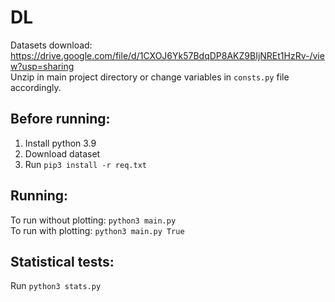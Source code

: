 # DL
Datasets download: https://drive.google.com/file/d/1CXOJ6Yk57BdqDP8AKZ9BIjNREt1HzRv-/view?usp=sharing <br>
Unzip in main project directory or change variables in `consts.py` file accordingly.

## Before running:
1. Install python 3.9 
2. Download dataset
3. Run `pip3 install -r req.txt`

## Running:
To run without plotting: `python3 main.py` <br>
To run with plotting: `python3 main.py True` <br>

## Statistical tests:
Run `python3 stats.py`



